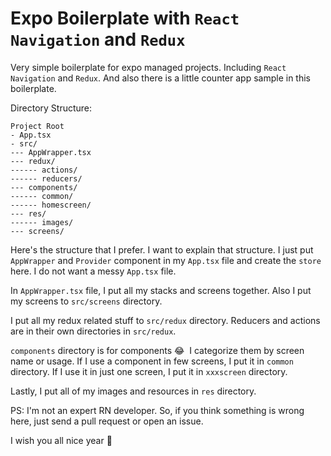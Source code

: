 # Expo Boilerplate with `React Navigation` and `Redux`


Very simple boilerplate for expo managed projects. Including `React Navigation` and `Redux`. And also there is a little counter app sample in this boilerplate.


Directory Structure:
```
Project Root
- App.tsx
- src/
--- AppWrapper.tsx
--- redux/
------ actions/
------ reducers/
--- components/
------ common/
------ homescreen/
--- res/
------ images/
--- screens/
```


Here's the structure that I prefer. I want to explain that structure.
I just put `AppWrapper` and `Provider` component in my `App.tsx` file and create the `store` here. I do not want a messy `App.tsx` file.

In `AppWrapper.tsx` file, I put all my stacks and screens together. Also I put my screens to `src/screens` directory.

I put all my redux related stuff to `src/redux` directory. Reducers and actions are in their own directories in `src/redux`.

`components` directory is for components 😂 &nbsp;I categorize them by screen name or usage. If I use a component in few screens, I put it in `common` directory.
If I use it in just one screen, I put it in `xxxscreen` directory.

Lastly, I put all of my images and resources in `res` directory.

PS: I'm not an expert RN developer. So, if you think something is wrong here, just send a pull request or open an issue.

I wish you all nice year 🥳
